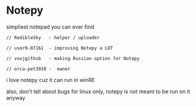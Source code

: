 # Notepy
simpliest notepad you can ever find

`// RedibleSky   - helper / uploader`

`// user0-07161  - improving Notepy a LOT`

`// voxjgithub   - making Russian option for Notepy`

`// orca-pet3910 -  owner`

i love notepy cuz it can run in winRE

also, don't tell about bugs for linux only, notepy is not meant to be run on it anyway
